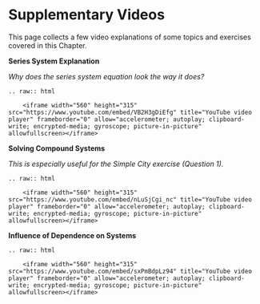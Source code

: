 # Supplementary Videos

This page collects a few video explanations of some topics and exercises covered in this Chapter.

**Series System Explanation**

_Why does the series system equation look the way it does?_

```{eval-rst}
.. raw:: html

    <iframe width="560" height="315" src="https://www.youtube.com/embed/VB2H3gDiEfg" title="YouTube video player" frameborder="0" allow="accelerometer; autoplay; clipboard-write; encrypted-media; gyroscope; picture-in-picture" allowfullscreen></iframe>
```

**Solving Compound Systems**

_This is especially useful for the Simple City exercise (Question 1)._

```{eval-rst}
.. raw:: html

    <iframe width="560" height="315" src="https://www.youtube.com/embed/nLuSjCgi_nc" title="YouTube video player" frameborder="0" allow="accelerometer; autoplay; clipboard-write; encrypted-media; gyroscope; picture-in-picture" allowfullscreen></iframe>
```

**Influence of Dependence on Systems**
```{eval-rst}
.. raw:: html

    <iframe width="560" height="315" src="https://www.youtube.com/embed/sxPmBdpLz94" title="YouTube video player" frameborder="0" allow="accelerometer; autoplay; clipboard-write; encrypted-media; gyroscope; picture-in-picture" allowfullscreen></iframe>
```
